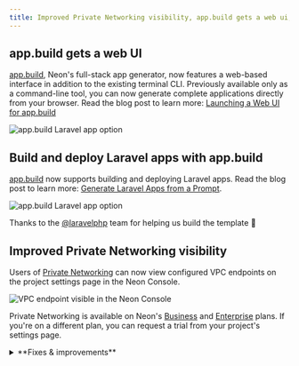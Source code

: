 ```yaml
---
title: Improved Private Networking visibility, app.build gets a web ui, and more
---
```


## app.build gets a web UI

[app.build](https://app.build), Neon's full-stack app generator, now features a web-based interface in addition to the existing terminal CLI. Previously available only as a command-line tool, you can now generate complete applications directly from your browser. Read the blog post to learn more: [Launching a Web UI for app.build
](https://neon.com/blog/launching-a-web-ui-for-app-build)

![app.build Laravel app option](/docs/relnotes/app_build_web_ui.png)

## Build and deploy Laravel apps with app.build

[app.build](https://www.app.build/) now supports building and deploying Laravel apps. Read the blog post to learn more: [Generate Laravel Apps from a Prompt](https://neon.com/blog/generate-laravel-apps-from-a-prompt).

![app.build Laravel app option](/docs/relnotes/app_build_laravel.png)

Thanks to the [@laravelphp](https://x.com/laravelphp) team for helping us build the template 🙏

## Improved Private Networking visibility

Users of [Private Networking](/docs/guides/neon-private-networking) can now view configured VPC endpoints on the project settings page in the Neon Console.

![VPC endpoint visible in the Neon Console](/docs/relnotes/private_networking_ui.png)

Private Networking is available on Neon's [Business](/docs/introduction/plans#business) and [Enterprise](/docs/introduction/plans#enterprise) plans. If you're on a different plan, you can request a trial from your project's settings page.

<details>

<summary>**Fixes & improvements**</summary>

- **Drizzle Studio update**
  - Drizzle Studio, which powers the **Tables** page in the Neon Console, has been updated to version 1.2.2. For details about the latest updates, see the [Neon Drizzle Studio Integration Changelog](https://github.com/neondatabase/neon-drizzle-studio-changelog/blob/main/CHANGELOG.md).

  - **Fixes**
  - Fixed an issue where a project shared with a collaborator was not visible in the collaborators shared projects list.
  - Fixed an issue on the **Edit compute** modal that cuased scale values to collide when the scale included all supported autoscaling CU sizes.

</details>
